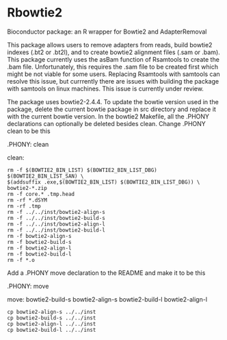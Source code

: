 # Rbowtie2
Bioconductor package: an R wrapper for Bowtie2 and AdapterRemoval 

This package allows users to remove adapters from reads, build bowtie2 indexes (.bt2 or .bt2l), and to create bowtie2 alignment files (.sam or .bam). 
This package currently uses the asBam function of Rsamtools to create the .bam file. Unfortunately, this requires the .sam file to be created first 
which might be not viable for some users. Replacing Rsamtools with samtools can resolve this issue, but currrently there are issues with building the 
package with samtools on linux machines. This issue is currently under review.

The package uses bowtie2-2.4.4. To update the bowtie version used in the package, delete the current bowtie package in src directory and replace it with 
the current bowtie version. In the bowtie2 Makefile, all the .PHONY declarations can optionally be deleted besides clean. Change .PHONY clean to be this


.PHONY: clean

clean:

	rm -f $(BOWTIE2_BIN_LIST) $(BOWTIE2_BIN_LIST_DBG) $(BOWTIE2_BIN_LIST_SAN) \
	$(addsuffix .exe,$(BOWTIE2_BIN_LIST) $(BOWTIE2_BIN_LIST_DBG)) \
	bowtie2-*.zip
	rm -f core.* .tmp.head
	rm -rf *.dSYM
	rm -rf .tmp
	rm -f ../../inst/bowtie2-align-s
	rm -f ../../inst/bowtie2-build-s
	rm -f ../../inst/bowtie2-align-l
	rm -f ../../inst/bowtie2-build-l
	rm -f bowtie2-align-s
	rm -f bowtie2-build-s
	rm -f bowtie2-align-l
	rm -f bowtie2-build-l
	rm -f *.o

Add a .PHONY move declaration to the README and make it to be this

.PHONY: move

move: bowtie2-build-s bowtie2-align-s bowtie2-build-l bowtie2-align-l

	cp bowtie2-align-s ../../inst
	cp bowtie2-build-s ../../inst
	cp bowtie2-align-l ../../inst
	cp bowtie2-build-l ../../inst
  
  


